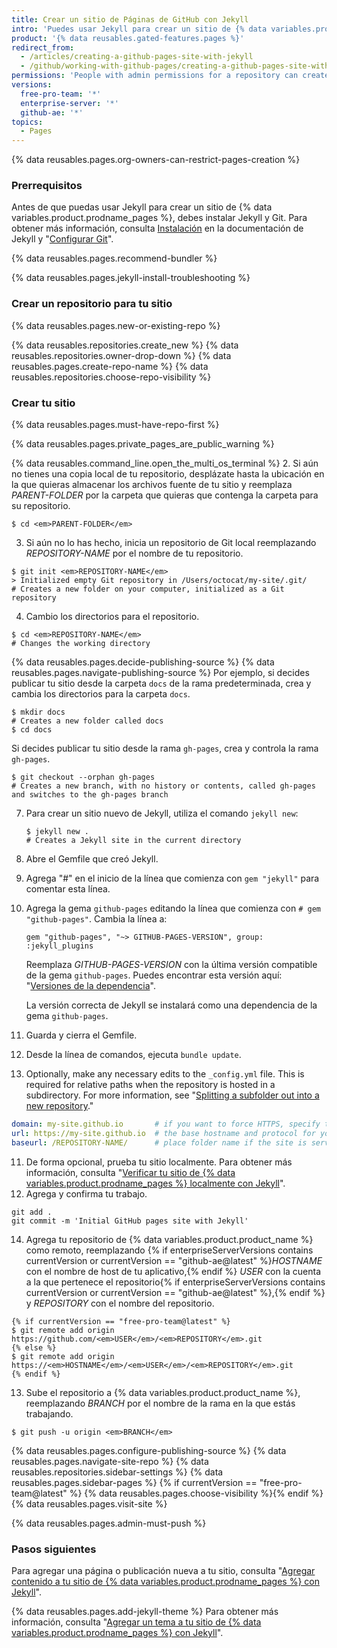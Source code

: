 ```yaml
---
title: Crear un sitio de Páginas de GitHub con Jekyll
intro: 'Puedes usar Jekyll para crear un sitio de {% data variables.product.prodname_pages %} en un repositorio nuevo o existente.'
product: '{% data reusables.gated-features.pages %}'
redirect_from:
  - /articles/creating-a-github-pages-site-with-jekyll
  - /github/working-with-github-pages/creating-a-github-pages-site-with-jekyll
permissions: 'People with admin permissions for a repository can create a {% data variables.product.prodname_pages %} site with Jekyll.'
versions:
  free-pro-team: '*'
  enterprise-server: '*'
  github-ae: '*'
topics:
  - Pages
---
```


{% data reusables.pages.org-owners-can-restrict-pages-creation %}

### Prerrequisitos

Antes de que puedas usar Jekyll para crear un sitio de {% data variables.product.prodname_pages %}, debes instalar Jekyll y Git. Para obtener más información, consulta [Instalación](https://jekyllrb.com/docs/installation/) en la documentación de Jekyll y "[Configurar Git](/articles/set-up-git)".

{% data reusables.pages.recommend-bundler %}

{% data reusables.pages.jekyll-install-troubleshooting %}

### Crear un repositorio para tu sitio

{% data reusables.pages.new-or-existing-repo %}

{% data reusables.repositories.create_new %}
{% data reusables.repositories.owner-drop-down %}
{% data reusables.pages.create-repo-name %}
{% data reusables.repositories.choose-repo-visibility %}

### Crear tu sitio

{% data reusables.pages.must-have-repo-first %}

{% data reusables.pages.private_pages_are_public_warning %}

{% data reusables.command_line.open_the_multi_os_terminal %}
2. Si aún no tienes una copia local de tu repositorio, desplázate hasta la ubicación en la que quieras almacenar los archivos fuente de tu sitio y reemplaza _PARENT-FOLDER_ por la carpeta que quieras que contenga la carpeta para su repositorio.
  ```shell
  $ cd <em>PARENT-FOLDER</em>
  ```
3. Si aún no lo has hecho, inicia un repositorio de Git local reemplazando _REPOSITORY-NAME_ por el nombre de tu repositorio.
  ```shell
  $ git init <em>REPOSITORY-NAME</em>
  > Initialized empty Git repository in /Users/octocat/my-site/.git/
  # Creates a new folder on your computer, initialized as a Git repository
  ```
  4. Cambio los directorios para el repositorio.
  ```shell
  $ cd <em>REPOSITORY-NAME</em>
  # Changes the working directory
  ```
{% data reusables.pages.decide-publishing-source %}
{% data reusables.pages.navigate-publishing-source %}
  Por ejemplo, si decides publicar tu sitio desde la carpeta `docs` de la rama predeterminada, crea y cambia los directorios para la carpeta `docs`.
 ```shell
 $ mkdir docs
 # Creates a new folder called docs
 $ cd docs
 ```
 Si decides publicar tu sitio desde la rama `gh-pages`, crea y controla la rama `gh-pages`.
 ```shell
 $ git checkout --orphan gh-pages
 # Creates a new branch, with no history or contents, called gh-pages and switches to the gh-pages branch
 ```
7. Para crear un sitio nuevo de Jekyll, utiliza el comando `jekyll new`:
   ```shell
   $ jekyll new .
   # Creates a Jekyll site in the current directory
   ```
8. Abre el Gemfile que creó Jekyll.
1. Agrega "#" en el inicio de la línea que comienza con `gem "jekyll"` para comentar esta línea.
1. Agrega la gema `github-pages` editando la línea que comienza con `# gem "github-pages"`. Cambia la línea a:

   ```shell
   gem "github-pages", "~> GITHUB-PAGES-VERSION", group: :jekyll_plugins
   ```

   Reemplaza _GITHUB-PAGES-VERSION_ con la última versión compatible de la gema `github-pages`. Puedes encontrar esta versión aquí: "[Versiones de la dependencia](https://pages.github.com/versions/)".

   La versión correcta de Jekyll se instalará como una dependencia de la gema `github-pages`.
1. Guarda y cierra el Gemfile.
11. Desde la línea de comandos, ejecuta `bundle update`.
11. Optionally, make any necessary edits to the `_config.yml` file. This is required for relative paths when the repository is hosted in a subdirectory.  For more information, see "[Splitting a subfolder out into a new repository](/github/getting-started-with-github/using-git/splitting-a-subfolder-out-into-a-new-repository)."
   ```yml
   domain: my-site.github.io       # if you want to force HTTPS, specify the domain without the http at the start, e.g. example.com
   url: https://my-site.github.io  # the base hostname and protocol for your site, e.g. http://example.com
   baseurl: /REPOSITORY-NAME/      # place folder name if the site is served in a subfolder   
  ```
11. De forma opcional, prueba tu sitio localmente. Para obtener más información, consulta "[Verificar tu sitio de {% data variables.product.prodname_pages %} localmente con Jekyll](/articles/testing-your-github-pages-site-locally-with-jekyll)".
12. Agrega y confirma tu trabajo.
```shell
git add .
git commit -m 'Initial GitHub pages site with Jekyll'
```
14. Agrega tu repositorio de {% data variables.product.product_name %} como remoto, reemplazando {% if enterpriseServerVersions contains currentVersion or currentVersion == "github-ae@latest" %}_HOSTNAME_ con el nombre de host de tu aplicativo,{% endif %} _USER_ con la cuenta a la que pertenece el repositorio{% if enterpriseServerVersions contains currentVersion or currentVersion == "github-ae@latest" %},{% endif %} y _REPOSITORY_ con el nombre del repositorio.
```shell
{% if currentVersion == "free-pro-team@latest" %}
$ git remote add origin https://github.com/<em>USER</em>/<em>REPOSITORY</em>.git
{% else %}
$ git remote add origin https://<em>HOSTNAME</em>/<em>USER</em>/<em>REPOSITORY</em>.git
{% endif %}
```
13. Sube el repositorio a {% data variables.product.product_name %}, reemplazando _BRANCH_ por el nombre de la rama en la que estás trabajando.
   ```shell
   $ git push -u origin <em>BRANCH</em>
   ```
{% data reusables.pages.configure-publishing-source %}
{% data reusables.pages.navigate-site-repo %}
{% data reusables.repositories.sidebar-settings %}
{% data reusables.pages.sidebar-pages %}
{% if currentVersion == "free-pro-team@latest" %}
{% data reusables.pages.choose-visibility %}{% endif %}
{% data reusables.pages.visit-site %}

{% data reusables.pages.admin-must-push %}

### Pasos siguientes

Para agregar una página o publicación nueva a tu sitio, consulta "[Agregar contenido a tu sitio de {% data variables.product.prodname_pages %} con Jekyll](/articles/adding-content-to-your-github-pages-site-using-jekyll)".

{% data reusables.pages.add-jekyll-theme %} Para obtener más información, consulta "[Agregar un tema a tu sitio de {% data variables.product.prodname_pages %} con Jekyll](/articles/adding-a-theme-to-your-github-pages-site-using-jekyll)".
